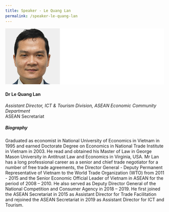 ```yaml
---
title: Speaker - Le Quang Lan
permalink: /speaker-le-quang-lan
---
```

![Le Quang Lan](/images/speakers/Le-Quang-Lan.jpg)

#### **Dr Le Quang Lan**

*Assistant Director, ICT  & Tourism Division, ASEAN Economic Community Department*  
ASEAN Secretariat

##### **Biography**

Graduated as economist in National University of Economics in Vietnam in 1995 and earned Doctorate Degree on Economics in National Trade Institute in Vietnam in 2003.  He read and obtained his Master of Law in George Mason University in Antitrust Law and Economics in Virginia, USA.  Mr Lan has a long professional career as a senior and chief trade negotiator for a number of free trade agreements, the Director General - Deputy Permanent Representative of Vietnam to the World Trade Organization (WTO) from 2011 - 2015 and the Senior Economic Official Leader of Vietnam in ASEAN for the period of 2008 – 2010. He also served as Deputy Director General of the National Competition and Consumer Agency in 2018 – 2019.  He first joined the ASEAN Secretariat in 2015 as Assistant Director for Trade Facilitation and rejoined the ASEAN Secretariat in 2019 as Assistant Director for ICT and Tourism.
